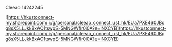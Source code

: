 Cleeao 14242245

![https://hkustconnect-my.sharepoint.com/:i:/g/personal/cleeao_connect_ust_hk/EUa7PXE460JBqg8sX5LLJkkBxAO1tswpS-5MNGWfIr0i0A?e=lNXCYB](https://hkustconnect-my.sharepoint.com/:i:/g/personal/cleeao_connect_ust_hk/EUa7PXE460JBqg8sX5LLJkkBxAO1tswpS-5MNGWfIr0i0A?e=lNXCYB)